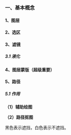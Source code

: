 ### 一、基本概念

#### 1、图层

#### 2、选区

#### 3、滤镜

##### 3.1 液化

#### 4、图层蒙版（超级重要）

#### 5、路径

##### 5.1 作用

**（1）辅助绘图**

**（2）路径抠图**

黑色表示遮挡，白色表示不遮挡。